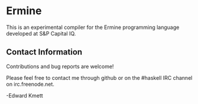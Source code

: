 Ermine
======

This is an experimental compiler for the Ermine programming language developed at S&P Capital IQ.

Contact Information
-------------------

Contributions and bug reports are welcome!

Please feel free to contact me through github or on the #haskell IRC channel on irc.freenode.net.

-Edward Kmett

